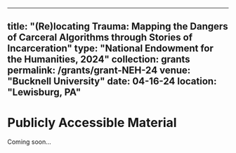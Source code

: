 
---
title: "(Re)locating Trauma: Mapping the Dangers of Carceral Algorithms through Stories of Incarceration"
type: "National Endowment for the Humanities, 2024"
collection: grants
permalink: /grants/grant-NEH-24
venue: "Bucknell University"
date: 04-16-24
location: "Lewisburg, PA"
---




Publicly Accessible Material
======

Coming soon...



